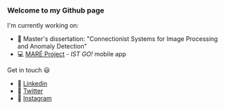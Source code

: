 ### Welcome to my Github page

I'm currently working on:
- :notebook: Master's dissertation: "Connectionist Systems for Image Processing and Anomaly Detection"
- :computer: [MARÉ Project](https://www.mare-project.org/?lang=en) - *IST GO!* mobile app

Get in touch :smiley: 
- :link: [Linkedin](https://www.linkedin.com/in/luisgomes24/?locale=en_US)
- :link: [Twitter](https://twitter.com/luisgomes_24)
- :link: [Instagram](https://www.instagram.com/luisgomes24/)

<!--
**luisgomes24/luisgomes24** is a ✨ _special_ ✨ repository because its `README.md` (this file) appears on your GitHub profile.

Here are some ideas to get you started:


- 🌱 I’m currently learning ...
- 👯 I’m looking to collaborate on ...
- 🤔 I’m looking for help with ...
- 💬 Ask me about ...
- 📫 How to reach me: ...
- 😄 Pronouns: ...
- ⚡ Fun fact: ...
-->
